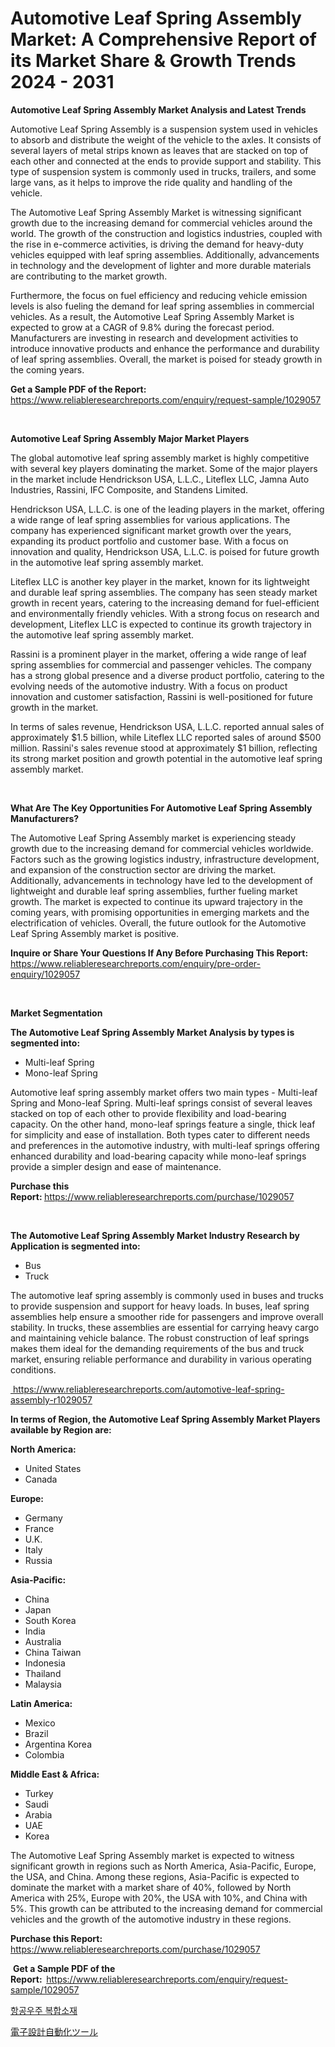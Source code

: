 <p><h1>Automotive Leaf Spring Assembly Market: A Comprehensive Report of its Market Share & Growth Trends 2024 - 2031</h1></p><p><strong>Automotive Leaf Spring Assembly Market Analysis and Latest Trends</strong></p>
<p><p>Automotive Leaf Spring Assembly is a suspension system used in vehicles to absorb and distribute the weight of the vehicle to the axles. It consists of several layers of metal strips known as leaves that are stacked on top of each other and connected at the ends to provide support and stability. This type of suspension system is commonly used in trucks, trailers, and some large vans, as it helps to improve the ride quality and handling of the vehicle.</p><p>The Automotive Leaf Spring Assembly Market is witnessing significant growth due to the increasing demand for commercial vehicles around the world. The growth of the construction and logistics industries, coupled with the rise in e-commerce activities, is driving the demand for heavy-duty vehicles equipped with leaf spring assemblies. Additionally, advancements in technology and the development of lighter and more durable materials are contributing to the market growth.</p><p>Furthermore, the focus on fuel efficiency and reducing vehicle emission levels is also fueling the demand for leaf spring assemblies in commercial vehicles. As a result, the Automotive Leaf Spring Assembly Market is expected to grow at a CAGR of 9.8% during the forecast period. Manufacturers are investing in research and development activities to introduce innovative products and enhance the performance and durability of leaf spring assemblies. Overall, the market is poised for steady growth in the coming years.</p></p>
<p><strong>Get a Sample PDF of the Report:&nbsp;</strong> <a href="https://www.reliableresearchreports.com/enquiry/request-sample/1029057">https://www.reliableresearchreports.com/enquiry/request-sample/1029057</a></p>
<p>&nbsp;</p>
<p><strong>Automotive Leaf Spring Assembly Major Market Players</strong></p>
<p><p>The global automotive leaf spring assembly market is highly competitive with several key players dominating the market. Some of the major players in the market include Hendrickson USA, L.L.C., Liteflex LLC, Jamna Auto Industries, Rassini, IFC Composite, and Standens Limited.</p><p>Hendrickson USA, L.L.C. is one of the leading players in the market, offering a wide range of leaf spring assemblies for various applications. The company has experienced significant market growth over the years, expanding its product portfolio and customer base. With a focus on innovation and quality, Hendrickson USA, L.L.C. is poised for future growth in the automotive leaf spring assembly market.</p><p>Liteflex LLC is another key player in the market, known for its lightweight and durable leaf spring assemblies. The company has seen steady market growth in recent years, catering to the increasing demand for fuel-efficient and environmentally friendly vehicles. With a strong focus on research and development, Liteflex LLC is expected to continue its growth trajectory in the automotive leaf spring assembly market.</p><p>Rassini is a prominent player in the market, offering a wide range of leaf spring assemblies for commercial and passenger vehicles. The company has a strong global presence and a diverse product portfolio, catering to the evolving needs of the automotive industry. With a focus on product innovation and customer satisfaction, Rassini is well-positioned for future growth in the market.</p><p>In terms of sales revenue, Hendrickson USA, L.L.C. reported annual sales of approximately $1.5 billion, while Liteflex LLC reported sales of around $500 million. Rassini's sales revenue stood at approximately $1 billion, reflecting its strong market position and growth potential in the automotive leaf spring assembly market.</p></p>
<p>&nbsp;</p>
<p><strong>What Are The Key Opportunities For Automotive Leaf Spring Assembly Manufacturers?</strong></p>
<p><p>The Automotive Leaf Spring Assembly market is experiencing steady growth due to the increasing demand for commercial vehicles worldwide. Factors such as the growing logistics industry, infrastructure development, and expansion of the construction sector are driving the market. Additionally, advancements in technology have led to the development of lightweight and durable leaf spring assemblies, further fueling market growth. The market is expected to continue its upward trajectory in the coming years, with promising opportunities in emerging markets and the electrification of vehicles. Overall, the future outlook for the Automotive Leaf Spring Assembly market is positive.</p></p>
<p><strong>Inquire or Share Your Questions If Any Before Purchasing This Report:</strong> <a href="https://www.reliableresearchreports.com/enquiry/pre-order-enquiry/1029057">https://www.reliableresearchreports.com/enquiry/pre-order-enquiry/1029057</a></p>
<p>&nbsp;</p>
<p><strong>Market Segmentation</strong></p>
<p><strong>The Automotive Leaf Spring Assembly Market Analysis by types is segmented into:</strong></p>
<p><ul><li>Multi-leaf Spring</li><li>Mono-leaf Spring</li></ul></p>
<p><p>Automotive leaf spring assembly market offers two main types - Multi-leaf Spring and Mono-leaf Spring. Multi-leaf springs consist of several leaves stacked on top of each other to provide flexibility and load-bearing capacity. On the other hand, mono-leaf springs feature a single, thick leaf for simplicity and ease of installation. Both types cater to different needs and preferences in the automotive industry, with multi-leaf springs offering enhanced durability and load-bearing capacity while mono-leaf springs provide a simpler design and ease of maintenance.</p></p>
<p><strong>Purchase this Report:&nbsp;</strong><a href="https://www.reliableresearchreports.com/purchase/1029057">https://www.reliableresearchreports.com/purchase/1029057</a></p>
<p>&nbsp;</p>
<p><strong>The Automotive Leaf Spring Assembly Market Industry Research by Application is segmented into:</strong></p>
<p><ul><li>Bus</li><li>Truck</li></ul></p>
<p><p>The automotive leaf spring assembly is commonly used in buses and trucks to provide suspension and support for heavy loads. In buses, leaf spring assemblies help ensure a smoother ride for passengers and improve overall stability. In trucks, these assemblies are essential for carrying heavy cargo and maintaining vehicle balance. The robust construction of leaf springs makes them ideal for the demanding requirements of the bus and truck market, ensuring reliable performance and durability in various operating conditions.</p></p>
<p><a href="https://www.reliableresearchreports.com/automotive-leaf-spring-assembly-r1029057">&nbsp;https://www.reliableresearchreports.com/automotive-leaf-spring-assembly-r1029057</a></p>
<p><strong>In terms of Region, the Automotive Leaf Spring Assembly Market Players available by Region are:</strong></p>
<p>
    <p> <strong> North America: </strong>
        <ul>
            <li>United States</li>
            <li>Canada</li>
        </ul>
        </p> 
    <p> <strong> Europe: </strong>
        <ul>
            <li>Germany</li>
            <li>France</li>
            <li>U.K.</li>
            <li>Italy</li>
            <li>Russia</li>
        </ul>
        </p> 
    <p> <strong> Asia-Pacific: </strong>
        <ul>
            <li>China</li>
            <li>Japan</li>
            <li>South Korea</li>
            <li>India</li>
            <li>Australia</li>
            <li>China Taiwan</li>
            <li>Indonesia</li>
            <li>Thailand</li>
            <li>Malaysia</li>
        </ul>
        </p> 
    <p> <strong> Latin America: </strong>
        <ul>
            <li>Mexico</li>
            <li>Brazil</li>
            <li>Argentina Korea</li>
            <li>Colombia</li>
        </ul>
        </p> 
    <p> <strong> Middle East & Africa: </strong>
        <ul>
            <li>Turkey</li>
            <li>Saudi</li>
            <li>Arabia</li>
            <li>UAE</li>
            <li>Korea</li>
        </ul>
    </p>
    </p>
<p><p>The Automotive Leaf Spring Assembly market is expected to witness significant growth in regions such as North America, Asia-Pacific, Europe, the USA, and China. Among these regions, Asia-Pacific is expected to dominate the market with a market share of 40%, followed by North America with 25%, Europe with 20%, the USA with 10%, and China with 5%. This growth can be attributed to the increasing demand for commercial vehicles and the growth of the automotive industry in these regions.</p></p>
<p><strong>Purchase this Report: </strong><a href="https://www.reliableresearchreports.com/purchase/1029057">https://www.reliableresearchreports.com/purchase/1029057</a></p>
<p>&nbsp;<strong>Get a Sample PDF of the Report:&nbsp;&nbsp;</strong><a href="https://www.reliableresearchreports.com/enquiry/request-sample/1029057">https://www.reliableresearchreports.com/enquiry/request-sample/1029057</a></p>
<p><strong></strong></p>
<p><p><a href="https://github.com/CarmellaLang1/Market-Research-Report-List-1/blob/main/731878078574.md">항공우주 복합소재</a></p><p><a href="https://medium.com/@maureenbiologist34/2024%E5%B9%B4%E3%81%8B%E3%82%892031%E5%B9%B4%E3%81%BE%E3%81%A7%E3%81%AE%E6%9C%9F%E9%96%93%E3%81%AB%E4%BA%88%E6%B8%AC%E3%81%95%E3%82%8C%E3%82%8B%E9%9B%BB%E5%AD%90%E8%A8%AD%E8%A8%88%E8%87%AA%E5%8B%95%E5%8C%96%E3%83%84%E3%83%BC%E3%83%AB%E3%81%AE%E5%B8%82%E5%A0%B4%E5%88%86%E6%9E%90%E3%81%A8%E8%A6%8F%E6%A8%A1-802102379f6e">電子設計自動化ツール</a></p></p>